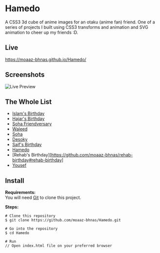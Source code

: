 # Hamedo
A CSS3 3d cube of anime images for an otaku (anime fan) friend. One of a series of projects I built using CSS3 transforms and animation and SVG animation to cheer up my friends :D.

## Live
https://moaaz-bhnas.github.io/Hamedo/

## Screenshots
![Live Preview](https://media.giphy.com/media/7YC0V8JuvpG5KWIozR/giphy.gif)

## The Whole List
- [Islam's Birthday](https://github.com/moaaz-bhnas/islam-birthday#islams-birthday)
- [Hajar's Birthday](https://github.com/moaaz-bhnas/hajar-birthday#hajars-birthday)
- [Soha Friendversary](https://github.com/moaaz-bhnas/soha-friendversary#friendversary)
- [Waleed](https://github.com/moaaz-bhnas/waleed-birthday#waleed-birthday)
- [Soha](https://github.com/moaaz-bhnas/soha#soha)
- [Desoky](https://github.com/moaaz-bhnas/desoky#desoky)
- [Saif's Birthday](https://github.com/moaaz-bhnas/saif-birthday#saifs-birthday)
- [Hamedo](https://github.com/moaaz-bhnas/Hamedo#hamedo)
- [Rehab's Birthday][https://github.com/moaaz-bhnas/rehab-birthday#rehab-birthday]
- [Yousef](https://github.com/moaaz-bhnas/yousef#yousef)

## Install
<b>Requirements:</b>  
You will need [Git](https://git-scm.com/) to clone this project.  

<b>Steps:</b>
```
# Clone this repository
$ git clone https://github.com/moaaz-bhnas/Hamedo.git

# Go into the repository
$ cd Hamedo

# Run
// Open index.html file on your preferred browser
```
